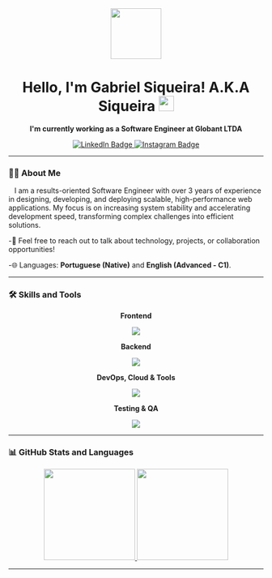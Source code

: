 <div id="header" align="center">
  <img src="https://media.giphy.com/media/M9gbBd9nbDrOTu1Mqx/giphy.gif" width="100"/>
  <h1>
    Hello, I'm Gabriel Siqueira! A.K.A Siqueira
    <img src="https://media.giphy.com/media/hvRJCLFzcasrR4ia7z/giphy.gif" width="30px"/>
  </h1>
  <p>
    <strong>I'm currently working as a Software Engineer at Globant LTDA</strong>
  </p>
</div>

<div id="badges" align="center">
  <a href="https://www.linkedin.com/in/gabriel-vitor-siqueira">
    <img src="https://img.shields.io/badge/LinkedIn-0077B5?style=for-the-badge&logo=linkedin&logoColor=white" alt="LinkedIn Badge"/>
  </a>
    <a href="https://www.instagram.com/siqueiragv/">
    <img src="https://img.shields.io/badge/Instagram-E4405F?style=for-the-badge&logo=instagram&logoColor=white" alt="Instagram Badge"/>
  </a>
</div>

---

### :man_technologist: About Me

<p>
  &nbsp;&nbsp;&nbsp;I am a results-oriented Software Engineer with over 3 years of experience in designing, developing, and deploying scalable, high-performance web applications. My focus is on increasing system stability and accelerating development speed, transforming complex challenges into efficient solutions.
</p>
 -💬 Feel free to reach out to talk about technology, projects, or collaboration opportunities!

 -🌐 Languages: **Portuguese (Native)** and **English (Advanced - C1)**.

---

### 🛠️ Skills and Tools

<div align="center">
  <p><strong>Frontend</strong></p>
  <p align="center">
    <img src="https://skillicons.dev/icons?i=react,nextjs,vue,angular,ts,js,html,css,tailwind,reactnative" />
  </p>
  <p><strong>Backend</strong></p>
  <p align="center">
    <img src="https://skillicons.dev/icons?i=nodejs,express,nestjs,graphql,postgres,mysql,mongodb" />
  </p>
  <p><strong>DevOps, Cloud & Tools</strong></p>
  <p align="center">
    <img src="https://skillicons.dev/icons?i=aws,docker,jenkins,githubactions,azure,git" />
  </p>
  <p><strong>Testing & QA</strong></p>
  <p align="center">
    <img src="https://skillicons.dev/icons?i=cypress,playwright,jest" />
  </p>
</div>

---

### 📊 GitHub Stats and Languages

<div align="center">
  <a href="https://github.com/Gabrielvsiqueira">
  <img height="180em" src="https://github-readme-stats.vercel.app/api?username=Gabrielvsiqueira&show_icons=true&theme=dracula&include_all_commits=true&count_private=true"/>
  <img height="180em" src="https://github-readme-stats.vercel.app/api/top-langs/?username=Gabrielvsiqueira&layout=compact&langs_count=7&theme=dracula"/>
</div>

---
